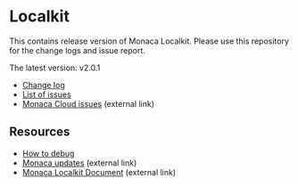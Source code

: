 # Localkit

This contains release version of Monaca Localkit. Please use this repository for the change logs and issue report.

The latest version: v2.0.1

* [Change log](https://github.com/monaca/Localkit/releases)
* [List of issues](https://github.com/monaca/Localkit/issues)
* [Monaca Cloud issues](https://monaca.mobi/en/headline/fault) (external link)

## Resources

* [How to debug](HOW_TO_DEBUG.md)
* [Monaca updates](https://monaca.mobi/en/headline) (external link)
* [Monaca Localkit Document](docs.monaca.mobi/cur/en/manual/development/monaca_localkit/) (external link)
